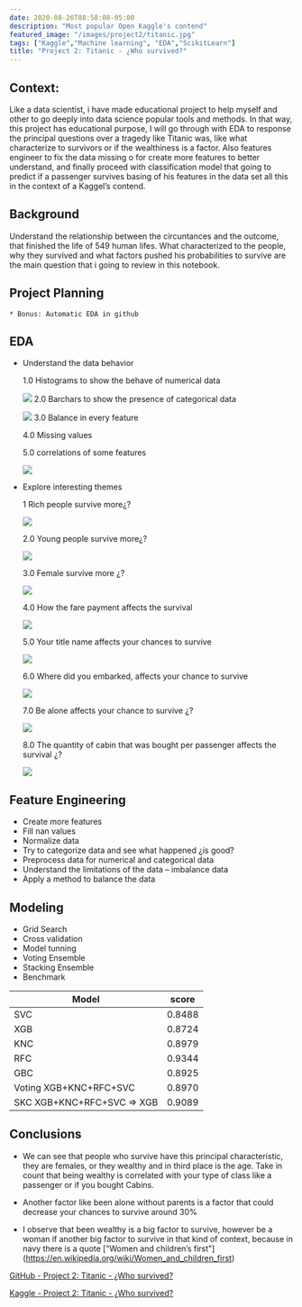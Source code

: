 ```yaml
---
date: 2020-08-26T08:58:08-05:00
description: "Most popular Open Kaggle's contend"
featured_image: "/images/project2/titanic.jpg"
tags: ["Kaggle","Machine learning", "EDA","ScikitLearn"]
title: "Project 2: Titanic - ¿Who survived?"
---
```


## Context:
Like a data scientist, i have made educational project to help myself and other to go deeply into data science popular tools and methods. In that way, this project has educational purpose, I will go through with EDA to response the principal questions over a tragedy like Titanic was, like what characterize to survivors or if the wealthiness is a factor. Also features engineer to fix the data missing o for create more features to better understand, and finally proceed with classification model that going to predict if a passenger survives basing of his features in the data set all this in the context of a Kaggel’s contend. 

## Background
Understand the relationship between the circuntances and the outcome, that finished the life of 549 human lifes. What characterized to the people, why they survived and what factors pushed his probabilities to survive are the main question that i going to review in this notebook.

## Project Planning
    * Bonus: Automatic EDA in github

## EDA

* Understand the data behavior <p>

  1.0 Histograms to show the behave of numerical data<p>
  ![](/images/project2/numerica_hist.png)
  2.0 Barchars to show the presence of categorical data <p>
  ![](/images/project2/char_catg.png)
  3.0 Balance in every feature <p>

  4.0 Missing values<p> 

  5.0 correlations of some features<p>
  
  ![](/images/project2/corr.png)
* Explore interesting themes <p>

  1 Rich people survive more¿?<p>

  ![](/images/project2/pcall_survive.png)

  2.0 Young people survive more¿? <p>

  ![](/images/project2/survive_age.png)

  3.0 Female survive more ¿? <p>

  ![](/images/project2/survive_catg_data.png)

  4.0 How the fare payment affects the survival<p>

   ![](/images/project2/survive_fare.png)

  5.0 Your title name affects your chances to survive<p>

  ![](/images/project2/titlename_surviv.png)

  6.0 Where did you embarked, affects your chance to survive<p>

  ![](/images/project2/embark_surv.png)

  7.0 Be alone affects your chance to survive ¿? <p>

  ![](/images/project2/nParents_Survive.png) 

  8.0 The quantity of cabin that was bought per passenger affects the survival   ¿?

  ![](/images/project2/boughtCabin_survi.png) 

## Feature Engineering
* Create more features
* Fill nan values
* Normalize data
* Try to categorize data and see what happened ¿is good?
* Preprocess data for numerical and categorical data
* Understand the limitations of the data – imbalance data
* Apply a method to balance the data


## Modeling
* Grid Search
* Cross validation
* Model tunning
* Voting Ensemble
* Stacking Ensemble
* Benchmark

| Model  | score  | 
|---|---|
| SVC  |    0.8488 |  
| XGB  | 0.8724 | 
| KNC  |   0.8979|
| RFC |    0.9344 |
| GBC |    0.8925|
| Voting XGB+KNC+RFC+SVC| 0.8970| 
| SKC XGB+KNC+RFC+SVC => XGB|  0.9089|


## Conclusions
* We can see that people who survive have this principal characteristic, they are females, or they wealthy and in third place is the age. Take in count that being wealthy is correlated with your type of class like a passenger or if you bought Cabins.

* Another factor like been alone without parents is a factor that could decrease your chances to survive around 30%

* I observe that been wealthy is a big factor to survive, however be a woman if another big factor to survive in that kind of context, because in navy there is a quote ["Women and children’s first"]
(https://en.wikipedia.org/wiki/Women_and_children_first)

[GitHub - Project 2: Titanic - ¿Who survived?](https://github.com/DavidCastilloAlvarado/titanic_kaggle)

[Kaggle - Project 2: Titanic - ¿Who survived?](https://www.kaggle.com/scarecrow2020/titanic-study-by-david-castillo)

